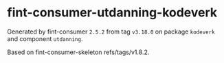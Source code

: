 # fint-consumer-utdanning-kodeverk

Generated by fint-consumer `2.5.2` from tag `v3.18.0` on package `kodeverk` and component `utdanning`.

Based on fint-consumer-skeleton refs/tags/v1.8.2.

